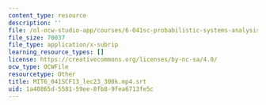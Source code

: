 ```yaml
---
content_type: resource
description: ''
file: /ol-ocw-studio-app/courses/6-041sc-probabilistic-systems-analysis-and-applied-probability-fall-2013/1a40865d558159ee8fb89fea6713fe5c_MIT6_041SCF13_lec23_300k.mp4.vtt
file_size: 70037
file_type: application/x-subrip
learning_resource_types: []
license: https://creativecommons.org/licenses/by-nc-sa/4.0/
ocw_type: OCWFile
resourcetype: Other
title: MIT6_041SCF13_lec23_300k.mp4.srt
uid: 1a40865d-5581-59ee-8fb8-9fea6713fe5c
---
```

